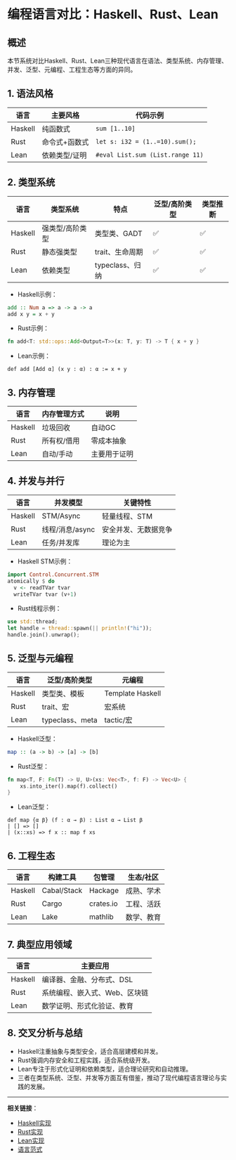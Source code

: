 # 编程语言对比：Haskell、Rust、Lean

## 概述

本节系统对比Haskell、Rust、Lean三种现代语言在语法、类型系统、内存管理、并发、泛型、元编程、工程生态等方面的异同。

## 1. 语法风格

| 语言   | 主要风格         | 代码示例 |
|--------|------------------|----------|
| Haskell| 纯函数式         | `sum [1..10]` |
| Rust   | 命令式+函数式    | `let s: i32 = (1..=10).sum();` |
| Lean   | 依赖类型/证明    | `#eval List.sum (List.range 11)` |

## 2. 类型系统

| 语言   | 类型系统         | 特点           | 泛型/高阶类型 | 类型推断 |
|--------|------------------|----------------|--------------|----------|
| Haskell| 强类型/高阶类型  | 类型类、GADT   | ✅           | ✅       |
| Rust   | 静态强类型       | trait、生命周期| ✅           | ✅       |
| Lean   | 依赖类型         | typeclass、归纳| ✅           | ✅       |

- Haskell示例：
```haskell
add :: Num a => a -> a -> a
add x y = x + y
```
- Rust示例：
```rust
fn add<T: std::ops::Add<Output=T>>(x: T, y: T) -> T { x + y }
```
- Lean示例：
```lean
def add [Add α] (x y : α) : α := x + y
```

## 3. 内存管理

| 语言   | 内存管理方式     | 说明           |
|--------|------------------|----------------|
| Haskell| 垃圾回收         | 自动GC         |
| Rust   | 所有权/借用      | 零成本抽象     |
| Lean   | 自动/手动        | 主要用于证明   |

## 4. 并发与并行

| 语言   | 并发模型         | 关键特性       |
|--------|------------------|----------------|
| Haskell| STM/Async        | 轻量线程、STM  |
| Rust   | 线程/消息/async  | 安全并发、无数据竞争 |
| Lean   | 任务/并发库      | 理论为主       |

- Haskell STM示例：
```haskell
import Control.Concurrent.STM
atomically $ do
  v <- readTVar tvar
  writeTVar tvar (v+1)
```
- Rust线程示例：
```rust
use std::thread;
let handle = thread::spawn(|| println!("hi"));
handle.join().unwrap();
```

## 5. 泛型与元编程

| 语言   | 泛型/高阶类型    | 元编程         |
|--------|------------------|----------------|
| Haskell| 类型类、模板     | Template Haskell|
| Rust   | trait、宏        | 宏系统         |
| Lean   | typeclass、meta  | tactic/宏      |

- Haskell泛型：
```haskell
map :: (a -> b) -> [a] -> [b]
```
- Rust泛型：
```rust
fn map<T, F: Fn(T) -> U, U>(xs: Vec<T>, f: F) -> Vec<U> {
    xs.into_iter().map(f).collect()
}
```
- Lean泛型：
```lean
def map {α β} (f : α → β) : List α → List β
| [] => []
| (x::xs) => f x :: map f xs
```

## 6. 工程生态

| 语言   | 构建工具         | 包管理         | 生态/社区     |
|--------|------------------|----------------|--------------|
| Haskell| Cabal/Stack      | Hackage        | 成熟、学术    |
| Rust   | Cargo            | crates.io      | 工程、活跃    |
| Lean   | Lake             | mathlib        | 数学、教育    |

## 7. 典型应用领域

| 语言   | 主要应用         |
|--------|------------------|
| Haskell| 编译器、金融、分布式、DSL |
| Rust   | 系统编程、嵌入式、Web、区块链 |
| Lean   | 数学证明、形式化验证、教育 |

## 8. 交叉分析与总结

- Haskell注重抽象与类型安全，适合高层建模和并发。
- Rust强调内存安全和工程实践，适合系统级开发。
- Lean专注于形式化证明和依赖类型，适合理论研究和自动推理。
- 三者在类型系统、泛型、并发等方面互有借鉴，推动了现代编程语言理论与实践的发展。

---

**相关链接**：
- [Haskell实现](../07-Implementation/001-Haskell-Implementation.md)
- [Rust实现](../07-Implementation/002-Rust-Implementation.md)
- [Lean实现](../07-Implementation/003-Lean-Implementation.md)
- [语言范式](./001-Language-Paradigms.md)
